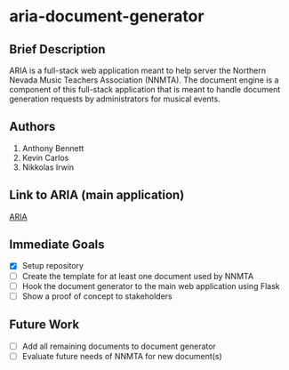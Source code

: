# aria-document-generator

## Brief Description

ARIA is a full-stack web application meant to help server the Northern Nevada Music Teachers Association (NNMTA). The document engine is a component of this full-stack application that is meant to handle document generation requests by administrators for musical events.

## Authors
1. Anthony Bennett
2. Kevin Carlos
3. Nikkolas Irwin

## Link to ARIA (main application)
[ARIA](https://github.com/invainn/ARIA)

## Immediate Goals
- [x] Setup repository
- [ ] Create the template for at least one document used by NNMTA
- [ ] Hook the document generator to the main web application using Flask
- [ ] Show a proof of concept to stakeholders

## Future Work
- [ ] Add all remaining documents to document generator
- [ ] Evaluate future needs of NNMTA for new document(s)
